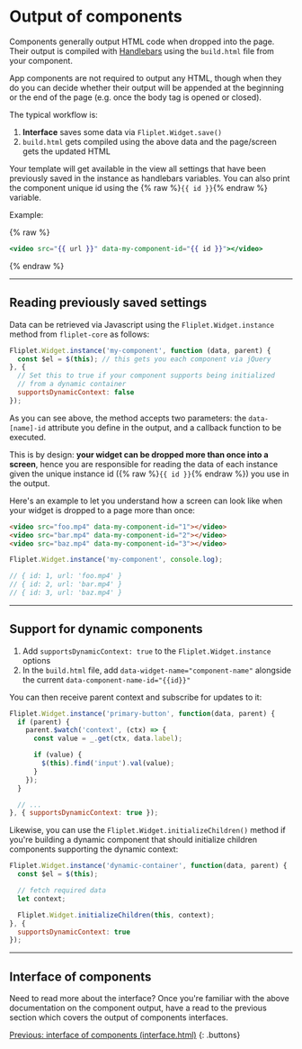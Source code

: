 # Output of components

Components generally output HTML code when dropped into the page. Their output is compiled with [Handlebars](http://handlebarsjs.com/) using the `build.html` file from your component.

App components are not required to output any HTML, though when they do you can decide whether their output will be appended at the beginning or the end of the page (e.g. once the body tag is opened or closed).

The typical workflow is:

1. **Interface** saves some data via `Fliplet.Widget.save()`
2. `build.html` gets compiled using the above data and the page/screen gets the updated HTML

Your template will get available in the view all settings that have been previously saved in the instance as handlebars variables. You can also print the component unique id using the {% raw %}`{{ id }}`{% endraw %} variable.

Example:

{% raw %}
```handlebars
<video src="{{ url }}" data-my-component-id="{{ id }}"></video>
```
{% endraw %}

---

## Reading previously saved settings

Data can be retrieved via Javascript using the `Fliplet.Widget.instance` method from `fliplet-core` as follows:

```js
Fliplet.Widget.instance('my-component', function (data, parent) {
  const $el = $(this); // this gets you each component via jQuery
}, {
  // Set this to true if your component supports being initialized
  // from a dynamic container
  supportsDynamicContext: false
});
```

As you can see above, the method accepts two parameters: the `data-[name]-id` attribute you define in the output, and a callback function to be executed.

This is by design: **your widget can be dropped more than once into a screen**, hence you are responsible for reading the data of each instance given the unique instance id ({% raw %}`{{ id }}`{% endraw %}) you use in the output.

Here's an example to let you understand how a screen can look like when your widget is dropped to a page more than once:

```html
<video src="foo.mp4" data-my-component-id="1"></video>
<video src="bar.mp4" data-my-component-id="2"></video>
<video src="baz.mp4" data-my-component-id="3"></video>
```

```js
Fliplet.Widget.instance('my-component', console.log);

// { id: 1, url: 'foo.mp4' }
// { id: 2, url: 'bar.mp4' }
// { id: 3, url: 'baz.mp4' }
```

---

## Support for dynamic components

1. Add `supportsDynamicContext: true` to the `Fliplet.Widget.instance` options
2. In the `build.html` file, add `data-widget-name="component-name"` alongside the current `data-component-name-id="{{id}}"`

You can then receive parent context and subscribe for updates to it:

```js
Fliplet.Widget.instance('primary-button', function(data, parent) {
  if (parent) {
    parent.$watch('context', (ctx) => {
      const value = _.get(ctx, data.label);

      if (value) {
        $(this).find('input').val(value);
      }
    });
  }

  // ...
}, { supportsDynamicContext: true });
```

Likewise, you can use the `Fliplet.Widget.initializeChildren()` method if you're building a dynamic component that should initialize children components supporting the dynamic context:

```js
Fliplet.Widget.instance('dynamic-container', function(data, parent) {
  const $el = $(this);

  // fetch required data
  let context;

  Fliplet.Widget.initializeChildren(this, context);
}, {
  supportsDynamicContext: true
});
```

---

## Interface of components

Need to read more about the interface? Once you're familiar with the above documentation on the component output, have a read to the previous section which covers the output of components interfaces.

[Previous: interface of components (interface.html)](Interface.md)
{: .buttons}